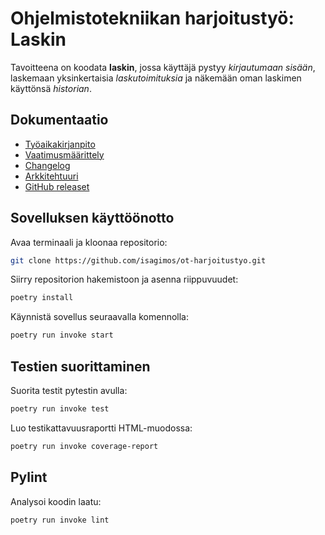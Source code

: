 Ohjelmistotekniikan harjoitustyö: Laskin
================================

Tavoitteena on koodata **laskin**, jossa käyttäjä pystyy *kirjautumaan sisään*, laskemaan yksinkertaisia *laskutoimituksia* ja näkemään oman laskimen käyttönsä *historian*.

## Dokumentaatio

- [Työaikakirjanpito](https://github.com/isagimos/ot-harjoitustyo/blob/master/dokumentaatio/tuntikirjanpito.md)
- [Vaatimusmäärittely](https://github.com/isagimos/ot-harjoitustyo/blob/master/dokumentaatio/vaatimusmaarittely.md)
- [Changelog](https://github.com/isagimos/ot-harjoitustyo/blob/master/dokumentaatio/changelog.md)
- [Arkkitehtuuri](https://github.com/isagimos/ot-harjoitustyo/blob/master/dokumentaatio/arkkitehtuuri.md)
- [GitHub releaset](https://github.com/isagimos/ot-harjoitustyo/releases)

## Sovelluksen käyttöönotto

Avaa terminaali ja kloonaa repositorio:

```bash
git clone https://github.com/isagimos/ot-harjoitustyo.git
```

Siirry repositorion hakemistoon ja asenna riippuvuudet:

```bash
poetry install
```
Käynnistä sovellus seuraavalla komennolla:

```bash
poetry run invoke start
```

## Testien suorittaminen

Suorita testit pytestin avulla:

```bash
poetry run invoke test
```
Luo testikattavuusraportti HTML-muodossa:
```bash
poetry run invoke coverage-report
```

## Pylint

Analysoi koodin laatu:
```bash
poetry run invoke lint
```
